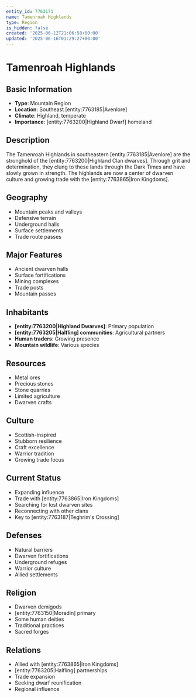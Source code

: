 ```yaml
---
entity_id: 7763171
name: Tamenroah Highlands
type: Region
is_hidden: false
created: '2025-06-12T21:06:58+00:00'
updated: '2025-06-16T01:29:27+00:00'
---
```


# Tamenroah Highlands

## Basic Information

- **Type**: Mountain Region
- **Location**: Southeast [entity:7763185|Avenlore]
- **Climate**: Highland, temperate
- **Importance**: [entity:7763200|Highland Dwarf] homeland

## Description

The Tamenroah Highlands in southeastern [entity:7763185|Avenlore] are the stronghold of the [entity:7763200|Highland Clan dwarves]. Through grit and determination, they clung to these lands through the Dark Times and have slowly grown in strength. The highlands are now a center of dwarven culture and growing trade with the [entity:7763865|Iron Kingdoms].

## Geography

- Mountain peaks and valleys
- Defensive terrain
- Underground halls
- Surface settlements
- Trade route passes

## Major Features

- Ancient dwarven halls
- Surface fortifications
- Mining complexes
- Trade posts
- Mountain passes

## Inhabitants

- **[entity:7763200|Highland Dwarves]**: Primary population
- **[entity:7763205|Halfling] communities**: Agricultural partners
- **Human traders**: Growing presence
- **Mountain wildlife**: Various species

## Resources

- Metal ores
- Precious stones
- Stone quarries
- Limited agriculture
- Dwarven crafts

## Culture

- Scottish-inspired
- Stubborn resilience
- Craft excellence
- Warrior tradition
- Growing trade focus

## Current Status

- Expanding influence
- Trade with [entity:7763865|Iron Kingdoms]
- Searching for lost dwarven sites
- Reconnecting with other clans
- Key to [entity:7763187|Teghrim's Crossing]

## Defenses

- Natural barriers
- Dwarven fortifications
- Underground refuges
- Warrior culture
- Allied settlements

## Religion

- Dwarven demigods
- [entity:7763150|Moradin] primary
- Some human deities
- Traditional practices
- Sacred forges

## Relations

- Allied with [entity:7763865|Iron Kingdoms]
- [entity:7763205|Halfling] partnerships
- Trade expansion
- Seeking dwarf reunification
- Regional influence